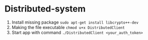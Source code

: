 # Distributed-system

1. Install missing package `sudo apt-get install libcrypto++-dev`
2. Making the file executable `chmod u+x DistributedClient`
3. Start app with command `./DistributedClient <your_auth_token>`
